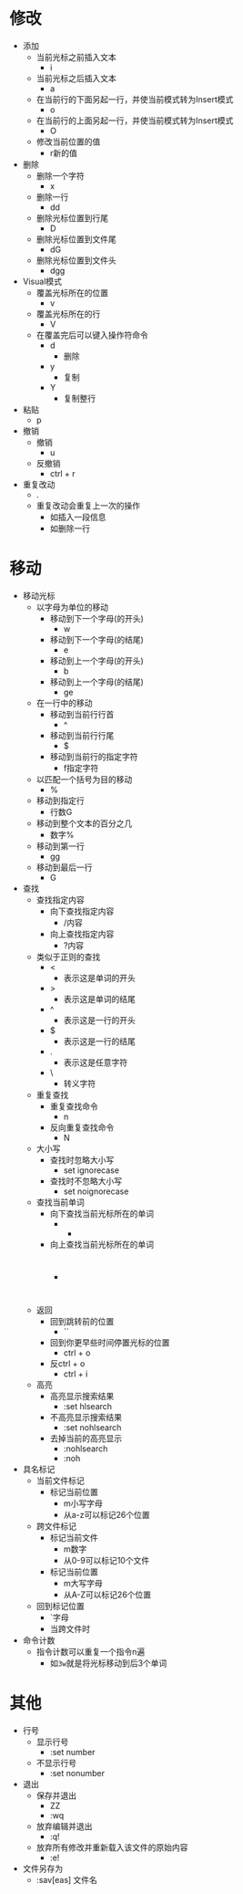 # 修改
- 添加
	- 当前光标之前插入文本
		- i
	- 当前光标之后插入文本
		- a
	- 在当前行的下面另起一行，并使当前模式转为Insert模式
		- o
	- 在当前行的上面另起一行，并使当前模式转为Insert模式
		- O
	- 修改当前位置的值
		- r新的值
- 删除
	- 删除一个字符
		- x
	- 删除一行
		- dd
	- 删除光标位置到行尾
		- D
	- 删除光标位置到文件尾
		- dG
	- 删除光标位置到文件头
		- dgg
- Visual模式
	- 覆盖光标所在的位置
		- v
	- 覆盖光标所在的行
		- V
	- 在覆盖完后可以键入操作符命令
		- d
			- 删除
		- y
			- 复制
		- Y
			- 复制整行
- 粘贴
	- p
- 撤销
	- 撤销
		- u
	- 反撤销
		- ctrl + r
- 重复改动
	- .
	- 重复改动会重复上一次的操作
		- 如插入一段信息
		- 如删除一行
# 移动
- 移动光标
	- 以字母为单位的移动
		- 移动到下一个字母(的开头)
			- w
		- 移动到下一个字母(的结尾)
			- e
		- 移动到上一个字母(的开头)
			- b
		- 移动到上一个字母(的结尾)
			- ge
	- 在一行中的移动
		- 移动到当前行行首
			- ^
		- 移动到当前行行尾
			- $
		- 移动到当前行的指定字符
			- f指定字符
	- 以匹配一个括号为目的移动
		- %
	- 移动到指定行
		- 行数G
	- 移动到整个文本的百分之几
		- 数字%
	- 移动到第一行
		- gg
	- 移动到最后一行
		- G
- 查找
	- 查找指定内容
		- 向下查找指定内容
			- /内容
		- 向上查找指定内容
			- ?内容
	- 类似于正则的查找
		- \<
			- 表示这是单词的开头
		- \>
			- 表示这是单词的结尾
		- ^
			- 表示这是一行的开头
		- $
			- 表示这是一行的结尾
		- .
			- 表示这是任意字符
		- \
			- 转义字符
	- 重复查找
		- 重复查找命令
			- n
		- 反向重复查找命令
			- N
	- 大小写
		- 查找时忽略大小写
			- set ignorecase
		- 查找时不忽略大小写
			- set noignorecase
	- 查找当前单词
		- 向下查找当前光标所在的单词
			- *
		- 向上查找当前光标所在的单词
			- #
	- 返回
		- 回到跳转前的位置
			- ``
		- 回到你更早些时间停置光标的位置
			- ctrl + o
		- 反ctrl + o
			- ctrl + i
	- 高亮
		- 高亮显示搜索结果
			- :set hlsearch
		- 不高亮显示搜索结果
			- :set nohlsearch
		- 去掉当前的高亮显示
			- :nohlsearch
			- :noh
- 具名标记
	- 当前文件标记
		- 标记当前位置
			- m小写字母
			- 从a-z可以标记26个位置
	- 跨文件标记
		- 标记当前文件
			- m数字
			- 从0-9可以标记10个文件
		- 标记当前位置
			- m大写字母
			- 从A-Z可以标记26个位置
	- 回到标记位置
		- `字母
		- 当跨文件时
- 命令计数
	- 指令计数可以重复一个指令n遍
		- 如`3w`就是将光标移动到后3个单词
# 其他
- 行号
	- 显示行号
		- :set number
	- 不显示行号
		- :set nonumber
- 退出
	- 保存并退出
		- ZZ
		- :wq
	- 放弃编辑并退出
		- :q!
	- 放弃所有修改并重新载入该文件的原始内容
		- :e!
- 文件另存为
	- :sav[eas] 文件名